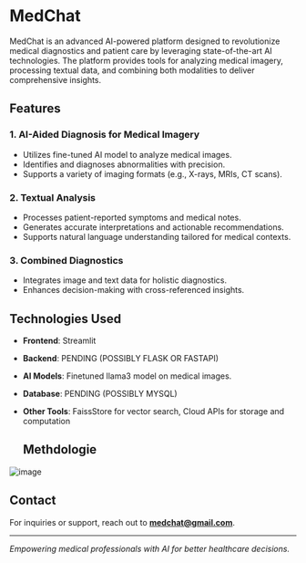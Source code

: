 # MedChat

MedChat is an advanced AI-powered platform designed to revolutionize medical diagnostics and patient care by leveraging state-of-the-art AI technologies. The platform provides tools for analyzing medical imagery, processing textual data, and combining both modalities to deliver comprehensive insights.

## Features

### 1. **AI-Aided Diagnosis for Medical Imagery**
- Utilizes fine-tuned AI model to analyze medical images.
- Identifies and diagnoses abnormalities with precision.
- Supports a variety of imaging formats (e.g., X-rays, MRIs, CT scans).

### 2. **Textual Analysis**
- Processes patient-reported symptoms and medical notes.
- Generates accurate interpretations and actionable recommendations.
- Supports natural language understanding tailored for medical contexts.

### 3. **Combined Diagnostics**
- Integrates image and text data for holistic diagnostics.
- Enhances decision-making with cross-referenced insights.

## Technologies Used

- **Frontend**: Streamlit
- **Backend**: PENDING (POSSIBLY FLASK OR FASTAPI)
- **AI Models**: Finetuned llama3 model on medical images.
- **Database**: PENDING (POSSIBLY MYSQL)
- **Other Tools**: FaissStore for vector search, Cloud APIs for storage and computation

  ## Methdologie

![image](https://github.com/user-attachments/assets/6f13abc2-a30e-4aa9-a930-be34959c529f)



## Contact

For inquiries or support, reach out to **[medchat@gmail.com](mailto:your-email@example.com)**.

---

*Empowering medical professionals with AI for better healthcare decisions.*
